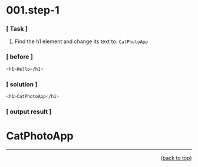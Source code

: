 <a name="topage"></a>

# 001.step-1

### [ Task ]
  1. Find the h1 element and change its text to: `CatPhotoApp`

### [ before ]

```sh
<h1>Hello</h1>
```

### [ solution ]

```sh
<h1>CatPhotoApp</h1>
```

### [ output result ]

<html>
  <body>
     <h1>CatPhotoApp</h1>
  </body>
</html>

-----

<p align="right">(<a href="#topage">back to top</a>)</p>
<br/>
<br/>
